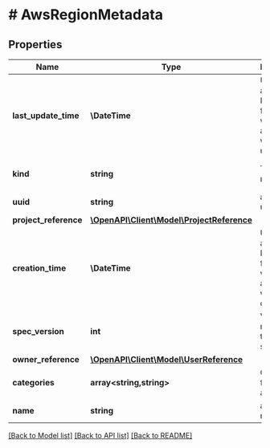 # # AwsRegionMetadata

## Properties

Name | Type | Description | Notes
------------ | ------------- | ------------- | -------------
**last_update_time** | **\DateTime** | UTC date and time in RFC-3339 format when aws_region was last updated | [optional] [readonly]
**kind** | **string** | The kind name | [readonly] [default to 'aws_region']
**uuid** | **string** | aws_region uuid | [optional]
**project_reference** | [**\OpenAPI\Client\Model\ProjectReference**](ProjectReference.md) |  | [optional]
**creation_time** | **\DateTime** | UTC date and time in RFC-3339 format when aws_region was created | [optional] [readonly]
**spec_version** | **int** | Version number of the latest spec. | [optional]
**owner_reference** | [**\OpenAPI\Client\Model\UserReference**](UserReference.md) |  | [optional]
**categories** | **array<string,string>** | Categories for the aws_region | [optional]
**name** | **string** | aws_region name | [optional] [readonly]

[[Back to Model list]](../../README.md#models) [[Back to API list]](../../README.md#endpoints) [[Back to README]](../../README.md)
